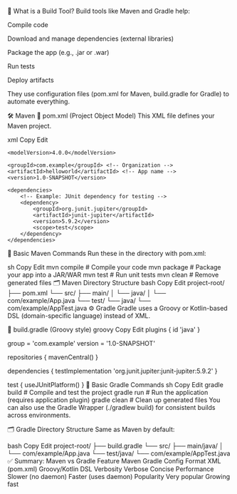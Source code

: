🔹 What is a Build Tool?
Build tools like Maven and Gradle help:

Compile code

Download and manage dependencies (external libraries)

Package the app (e.g., .jar or .war)

Run tests

Deploy artifacts

They use configuration files (pom.xml for Maven, build.gradle for Gradle) to automate everything.

🛠️ Maven
📄 pom.xml (Project Object Model)
This XML file defines your Maven project.

xml
Copy
Edit
<project xmlns="http://maven.apache.org/POM/4.0.0"
         xmlns:xsi="http://www.w3.org/2001/XMLSchema-instance"
         xsi:schemaLocation="http://maven.apache.org/POM/4.0.0 
                             http://maven.apache.org/xsd/maven-4.0.0.xsd">
                             
    <modelVersion>4.0.0</modelVersion>

    <groupId>com.example</groupId> <!-- Organization -->
    <artifactId>helloworld</artifactId> <!-- App name -->
    <version>1.0-SNAPSHOT</version>

    <dependencies>
        <!-- Example: JUnit dependency for testing -->
        <dependency>
            <groupId>org.junit.jupiter</groupId>
            <artifactId>junit-jupiter</artifactId>
            <version>5.9.2</version>
            <scope>test</scope>
        </dependency>
    </dependencies>
</project>
🧪 Basic Maven Commands
Run these in the directory with pom.xml:

sh
Copy
Edit
mvn compile        # Compile your code
mvn package        # Package your app into a JAR/WAR
mvn test           # Run unit tests
mvn clean          # Remove generated files
🗂 Maven Directory Structure
bash
Copy
Edit
project-root/
├── pom.xml
└── src/
    ├── main/
    │   └── java/
    │       └── com/example/App.java
    └── test/
        └── java/
            └── com/example/AppTest.java
⚙️ Gradle
Gradle uses a Groovy or Kotlin-based DSL (domain-specific language) instead of XML.

📄 build.gradle (Groovy style)
groovy
Copy
Edit
plugins {
    id 'java'
}

group = 'com.example'
version = '1.0-SNAPSHOT'

repositories {
    mavenCentral()
}

dependencies {
    testImplementation 'org.junit.jupiter:junit-jupiter:5.9.2'
}

test {
    useJUnitPlatform()
}
🧪 Basic Gradle Commands
sh
Copy
Edit
gradle build       # Compile and test the project
gradle run         # Run the application (requires application plugin)
gradle clean       # Clean up generated files
You can also use the Gradle Wrapper (./gradlew build) for consistent builds across environments.

🗂 Gradle Directory Structure
Same as Maven by default:

bash
Copy
Edit
project-root/
├── build.gradle
└── src/
    ├── main/java/
    │   └── com/example/App.java
    └── test/java/
        └── com/example/AppTest.java
✅ Summary: Maven vs Gradle
Feature	Maven	Gradle
Config Format	XML (pom.xml)	Groovy/Kotlin DSL
Verbosity	Verbose	Concise
Performance	Slower (no daemon)	Faster (uses daemon)
Popularity	Very popular	Growing fast